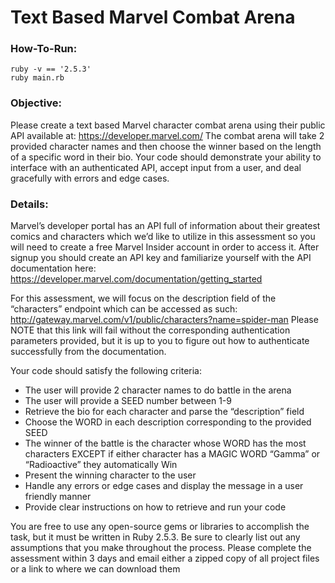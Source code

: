 # Text Based Marvel Combat Arena

### How-To-Run:

```
ruby -v == '2.5.3'
ruby main.rb
```

### Objective:
Please create a text based Marvel character combat arena using their public API available at: https://developer.marvel.com/ The combat arena will take 2 provided character names and then choose the winner based on the length of a specific word in their bio. Your code should demonstrate your ability to interface with an authenticated API, accept input from a user, and deal gracefully with errors and edge cases. 

### Details:
Marvel’s developer portal has an API full of information about their greatest comics and characters which we’d like to utilize in this assessment so you will need to create a free Marvel Insider account in order to access it. After signup you should create an API key and familiarize yourself with the API documentation here: https://developer.marvel.com/documentation/getting_started 

For this assessment, we will focus on the description field of the “characters” endpoint which can be accessed as such: http://gateway.marvel.com/v1/public/characters?name=spider-man Please NOTE that this link will fail without the corresponding authentication parameters provided, but it is up to you to figure out how to authenticate successfully from the documentation.

Your code should satisfy the following criteria:

  - The user will provide 2 character names to do battle in the arena
  - The user will provide a SEED number between 1-9
  - Retrieve the bio for each character and parse the “description” field
  - Choose the WORD in each description corresponding to the provided SEED
  - The winner of the battle is the character whose WORD has the most characters EXCEPT if either character has a MAGIC WORD “Gamma” or “Radioactive” they automatically Win
  - Present the winning character to the user
  - Handle any errors or edge cases and display the message in a user friendly manner
  - Provide clear instructions on how to retrieve and run your code


You are free to use any open-source gems or libraries to accomplish the task, but it must be written in Ruby 2.5.3. Be sure to clearly list out any assumptions that you make throughout the process. Please complete the assessment within 3 days and email either a zipped copy of all project files or a link to where we can download them